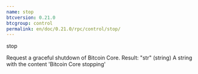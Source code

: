 ```yaml
---
name: stop
btcversion: 0.21.0
btcgroup: control
permalink: en/doc/0.21.0/rpc/control/stop/
---
```


stop

Request a graceful shutdown of Bitcoin Core.
Result:
"str"    (string) A string with the content 'Bitcoin Core stopping'


